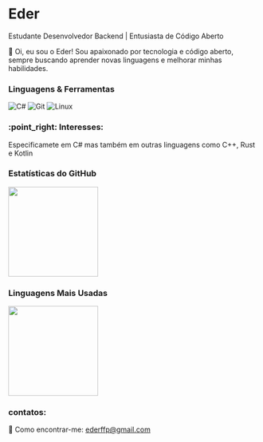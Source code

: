 # Eder
Estudante Desenvolvedor Backend | Entusiasta de Código Aberto

👋 Oi, eu sou o Eder! Sou apaixonado por tecnologia e código aberto, sempre buscando aprender novas linguagens e melhorar minhas habilidades.

### Linguagens & Ferramentas
![C#](https://img.shields.io/badge/-C%23-239120?style=flat&logo=csharp&logoColor=white)
![Git](https://img.shields.io/badge/-Git-F05032?style=flat&logo=git&logoColor=white)
![Linux](https://img.shields.io/badge/-Linux-FCC624?style=flat&logo=linux&logoColor=black)


<h3>:point_right: Interesses: </h3> 
  
<p> Especificamete em C# mas também em outras linguagens como C++, Rust e Kotlin </p>

### Estatísticas do GitHub
<img height="180em" src="https://github-readme-stats.vercel.app/api?username=ederffp&show_icons=true&theme=dark"/>

### Linguagens Mais Usadas
<img height="180em" src="https://github-readme-stats.vercel.app/api/top-langs/?username=ederffp&layout=compact&theme=dark"/>

<h3> contatos: </h3>

:email: Como encontrar-me: [ederffp@gmail.com](mailto:ederffp@gmail.com)

